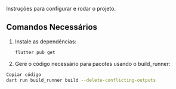 Instruções para configurar e rodar o projeto.

## Comandos Necessários

1. Instale as dependências:
   ```bash
   flutter pub get

2. Gere o código necessário para pacotes usando o build_runner:

 ```bash
Copiar código
dart run build_runner build --delete-conflicting-outputs
